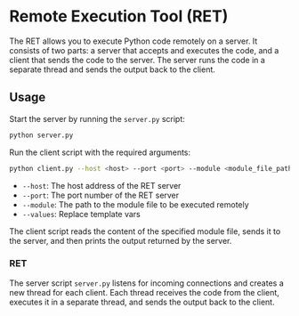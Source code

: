# Remote Execution Tool (RET)

The RET allows you to execute Python code remotely on a server. It consists of two parts: a server that accepts and executes the code, and a client that sends the code to the server. The server runs the code in a separate thread and sends the output back to the client.

## Usage

Start the server by running the `server.py` script:
```sh
python server.py
```

Run the client script with the required arguments:
```sh
python client.py --host <host> --port <port> --module <module_file_path>
```
- `--host`: The host address of the RET server
- `--port`: The port number of the RET server
- `--module`: The path to the module file to be executed remotely
- `--values`: Replace template vars

The client script reads the content of the specified module file, sends it to the server, and then prints the output returned by the server.

### RET

The server script `server.py` listens for incoming connections and creates a new thread for each client. Each thread receives the code from the client, executes it in a separate thread, and sends the output back to the client.

